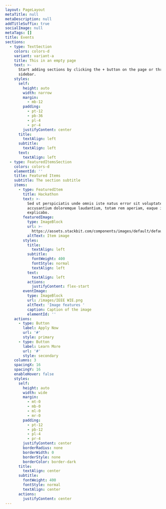 ```yaml
---
layout: PageLayout
metaTitle: null
metaDescription: null
addTitleSuffix: true
socialImage: null
metaTags: []
title: Events
sections:
  - type: TextSection
    colors: colors-d
    variant: variant-a
    title: This in an empty page
    text: >-
      Start adding sections by clicking the + button on the page or through the
      sidebar.
    styles:
      self:
        height: auto
        width: narrow
        margin:
          - mb-12
        padding:
          - pt-12
          - pb-36
          - pl-4
          - pr-4
        justifyContent: center
      title:
        textAlign: left
      subtitle:
        textAlign: left
      text:
        textAlign: left
  - type: FeaturedItemsSection
    colors: colors-d
    elementId: ''
    title: Featured Items
    subtitle: The section subtitle
    items:
      - type: FeaturedItem
        title: Hackathon
        text: >-
          Sed ut perspiciatis unde omnis iste natus error sit voluptatem
          accusantium doloremque laudantium, totam rem aperiam, eaque ipsa quae.
          explicabo.
        featuredImage:
          type: ImageBlock
          url: >-
            https://assets.stackbit.com/components/images/default/default-image.png
          altText: Item image
        styles:
          title:
            textAlign: left
          subtitle:
            fontWeight: 400
            fontStyle: normal
            textAlign: left
          text:
            textAlign: left
          actions:
            justifyContent: flex-start
        eventImage:
          type: ImageBlock
          url: /images/IEEE WIE.png
          altText: 'Image features '
          caption: Caption of the image
          elementId: ''
    actions:
      - type: Button
        label: Apply Now
        url: '#'
        style: primary
      - type: Button
        label: Learn More
        url: '#'
        style: secondary
    columns: 3
    spacingX: 16
    spacingY: 16
    enableHover: false
    styles:
      self:
        height: auto
        width: wide
        margin:
          - mt-0
          - mb-0
          - ml-0
          - mr-0
        padding:
          - pt-12
          - pb-12
          - pl-4
          - pr-4
        justifyContent: center
        borderRadius: none
        borderWidth: 0
        borderStyle: none
        borderColor: border-dark
      title:
        textAlign: center
      subtitle:
        fontWeight: 400
        fontStyle: normal
        textAlign: center
      actions:
        justifyContent: center
---
```

